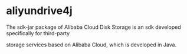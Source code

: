 # aliyundrive4j
The sdk-jar package of Alibaba Cloud Disk Storage is an sdk developed specifically for third-party 

storage services based on Alibaba Cloud, which is developed in Java.


